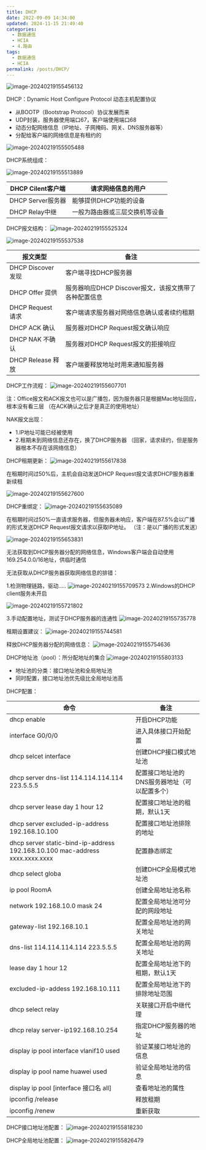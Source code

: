 ```yaml
---
title: DHCP
date: 2022-09-09 14:34:00
updated: 2024-11-15 21:49:40
categories:
  - 数据通信
  - HCIA
  - 4.路由
tags:
  - 数据通信
  - HCIA
permalink: /posts/DHCP/
---
```

![image-20240219155456132](DHCP/image-20240219155456132.png)

DHCP：Dynamic Host Configure Protocol 动态主机配置协议
- 从BOOTP（Bootstrap Protocol）协议发展而来
- UDP封装，服务器使用端口67，客户端使用端口68
- 动态分配网络信息（IP地址、子网掩码、网关、DNS服务器等）
- 分配给客户端的网络信息是有租约的

![image-20240219155505488](DHCP/image-20240219155505488.png)

 

DHCP系统组成：

![image-20240219155513889](DHCP/image-20240219155513889.png)

| DHCP Cilent客户端 | 请求网络信息的用户             |
| ----------------- | ------------------------------ |
| DHCP Server服务器 | 能够提供DHCP功能的设备         |
| DHCP Relay中继    | 一般为路由器或三层交换机等设备 |

DHCP报文结构：
![image-20240219155525324](DHCP/image-20240219155525324.png)

![image-20240219155537538](DHCP/image-20240219155537538.png)

| 报文类型           | 备注                                                  |
| ------------------ | ----------------------------------------------------- |
| DHCP Discover 发现 | 客户端寻找DHCP服务器                                  |
| DHCP Offer 提供    | 服务器响应DHCP Discover报文，该报文携带了各种配置信息 |
| DHCP Request 请求  | 客户端请求服务器对网络信息确认或者续约租期            |
| DHCP ACK 确认      | 服务器对DHCP Request报文确认响应                      |
| DHCP NAK 不确认    | 服务器对DHCP Request报文的拒接响应                    |
| DHCP Release 释放  | 客户端要释放地址时用来通知服务器                      |

DHCP工作流程：
![image-20240219155607701](DHCP/image-20240219155607701.png)

 注：Office报文和ACK报文也可以是广播包，因为服务器只是根据Mac地址回应，根本没有看三层 （在ACK确认之后才是真正的使用地址）

NAK报文出现：
- 1.IP地址可能已经被使用
- 2.租期未到网络信息还存在，换了DHCP服务器 （回家，请求续约，但是服务器根本不存在该网络信息）

DHCP租期更新：
![image-20240219155617838](DHCP/image-20240219155617838.png)

在租期时间过50%后，主机会自动发送DHCP Request报文请求DHCP服务器重新续租

![image-20240219155627600](DHCP/image-20240219155627600.png)

 DHCP重绑定：
![image-20240219155635089](DHCP/image-20240219155635089.png)

在租期时间过50%一直请求服务器，但服务器未响应，客户端在87.5%会以广播的形式发送DHCP Request报文请求以获取IP地址。 （注：是以广播的形式发送）

![image-20240219155653831](DHCP/image-20240219155653831.png)

无法获取到DHCP服务器分配的网络信息，Windows客户端会自动使用169.254.0.0/16地址，供临时通信

无法获取从DHCP服务器获取网络信息的排错：

1.检测物理链路，驱动…..
![image-20240219155709573](DHCP/image-20240219155709573.png)
2.Windows的DHCP client服务未开启

![image-20240219155721802](DHCP/image-20240219155721802.png)

3.手动配置地址，测试于DHCP服务器的连通性
![image-20240219155735778](DHCP/image-20240219155735778.png)

 租期设置建议：
![image-20240219155744581](DHCP/image-20240219155744581.png)

 释放DHCP服务器分配的网络信息：
![image-20240219155754636](DHCP/image-20240219155754636.png)

DHCP地址池（pool）：所分配地址的集合
![image-20240219155803133](DHCP/image-20240219155803133.png)

- 地址池的分类：接口地址池和全局地址池
- 同时配置，接口地址池优先级比全局地址池高

DHCP配置：

| 命令                                                         | 备注                                          |
| ------------------------------------------------------------ | --------------------------------------------- |
| dhcp enable                                                  | 开启DHCP功能                                  |
| interface G0/0/0                                             | 进入具体接口开始配置                          |
| dhcp selcet interface                                        | 创建DHCP接口模式地址池                        |
| dhcp server dns-list 114.114.114.114 223.5.5.5               | 配置接口地址池的DNS服务器地址（可以配置多个） |
| dhcp server lease day 1 hour 12                              | 配置接口地址池的租期，默认1天                 |
| dhcp server excluded-ip-address 192.168.10.100               | 配置接口地址池排除的地址                      |
| dhcp server static-bind-ip-address 192.168.10.100 mac-address xxxx.xxxx.xxxx | 配置静态绑定                                  |
| dhcp select globa                                            | 创建DHCP全局模式地址池                        |
| ip pool RoomA                                                | 创建全局地址池名称                            |
| network 192.168.10.0 mask 24                                 | 配置全局地址池可分配的网段地址                |
| gateway-list 192.168.10.1                                    | 配置全局地址池的网关地址                      |
| dns-list 114.114.114.114 223.5.5.5                           | 配置全局地址池的网关地址                      |
| lease day 1 hour 12                                          | 配置全局地址池下的租期，默认1天               |
| excluded-ip-addess 192.168.10.111                            | 配置全局地址池下的排除地址范围                |
| dhcp select relay                                            | 关联接口开启中继代理                          |
| dhcp relay server-ip192.168.10.254                           | 指定DHCP服务器的地址                          |
| display ip pool interface vlanif10 used                      | 验证某接口地址池的信息                        |
| display ip pool name huawei used                             | 验证全局地址池的信息                          |
| display ip pool [interface 接口名 all]                       | 查看地址池的属性                              |
| ipconfig /release                                            | 释放租期                                      |
| ipconfig /renew                                              | 重新获取                                      |

DHCP接口地址池配置：
![image-20240219155818230](DHCP/image-20240219155818230.png)

DHCP全局地址池配置：
![image-20240219155826479](DHCP/image-20240219155826479.png)

